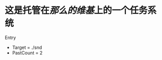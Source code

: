 # 这是托管在*那么的维基*上的一个任务系统
<!-- TaskManager -->

Entry
- Target = ./snd
- PastCount = 2

<!-- End of TaskManager -->

